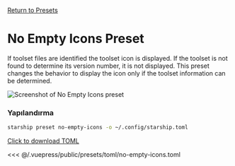 [Return to Presets](./README.md#no-empty-icons)

# No Empty Icons Preset

If toolset files are identified the toolset icon is displayed. If the toolset is not found to determine its version number, it is not displayed. This preset changes the behavior to display the icon only if the toolset information can be determined.

![Screenshot of No Empty Icons preset](/presets/img/no-empty-icons.png)

### Yapılandırma

```sh
starship preset no-empty-icons -o ~/.config/starship.toml
```

[Click to download TOML](/presets/toml/no-empty-icons.toml)

<<< @/.vuepress/public/presets/toml/no-empty-icons.toml

